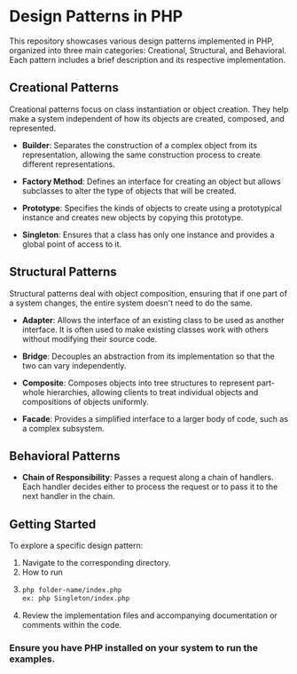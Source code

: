 # Design Patterns in PHP

This repository showcases various design patterns implemented in PHP, organized into three main categories: Creational, Structural, and Behavioral. Each pattern includes a brief description and its respective implementation.

## Creational Patterns

Creational patterns focus on class instantiation or object creation. They help make a system independent of how its objects are created, composed, and represented.

- **Builder**: Separates the construction of a complex object from its representation, allowing the same construction process to create different representations.

- **Factory Method**: Defines an interface for creating an object but allows subclasses to alter the type of objects that will be created.

- **Prototype**: Specifies the kinds of objects to create using a prototypical instance and creates new objects by copying this prototype.

- **Singleton**: Ensures that a class has only one instance and provides a global point of access to it.

## Structural Patterns

Structural patterns deal with object composition, ensuring that if one part of a system changes, the entire system doesn't need to do the same.

- **Adapter**: Allows the interface of an existing class to be used as another interface. It is often used to make existing classes work with others without modifying their source code.

- **Bridge**: Decouples an abstraction from its implementation so that the two can vary independently.

- **Composite**: Composes objects into tree structures to represent part-whole hierarchies, allowing clients to treat individual objects and compositions of objects uniformly.

- **Facade**: Provides a simplified interface to a larger body of code, such as a complex subsystem.

## Behavioral Patterns

[//]: # ()
[//]: # (Behavioral patterns focus on communication between objects, what goes on between objects, and how they operate together.)


- **Chain of Responsibility**: Passes a request along a chain of handlers. Each handler decides either to process the request or to pass it to the next handler in the chain.

[//]: # ()
[//]: # (- **Command**: Encapsulates a request as an object, thereby allowing for parameterization of clients with different requests, queuing of requests, and logging of the requests.)

[//]: # ()
[//]: # (- **Iterator**: Provides a way to access the elements of an aggregate object sequentially without exposing its underlying representation.)

[//]: # ()
[//]: # (- **Mediator**: Defines an object that encapsulates how a set of objects interact, promoting loose coupling by preventing objects from referring to each other explicitly.)

[//]: # ()
[//]: # (- **Memento**: Captures and externalizes an object's internal state so that it can be restored later without violating encapsulation.)

[//]: # ()
[//]: # (- **Observer**: Defines a one-to-many dependency between objects so that when one object changes state, all its dependents are notified and updated automatically.)

[//]: # ()
[//]: # (- **State**: Allows an object to alter its behavior when its internal state changes. The object will appear to change its class.)

[//]: # ()
[//]: # (- **Strategy**: Defines a family of algorithms, encapsulates each one, and makes them interchangeable. Strategy lets the algorithm vary independently from clients that use it.)

[//]: # ()
[//]: # (- **Template Method**: Defines the skeleton of an algorithm in the superclass but lets subclasses override specific steps of the algorithm without changing its structure.)

[//]: # ()
[//]: # (- **Visitor**: Represents an operation to be performed on the elements of an object structure, allowing you to define a new operation without changing the classes of the elements on which it operates.)

## Getting Started

To explore a specific design pattern:

1. Navigate to the corresponding directory.
2. How to run
3. ``` bash
   php folder-name/index.php
   ex: php Singleton/index.php 
3. Review the implementation files and accompanying documentation or comments within the code.

### Ensure you have PHP installed on your system to run the examples.

